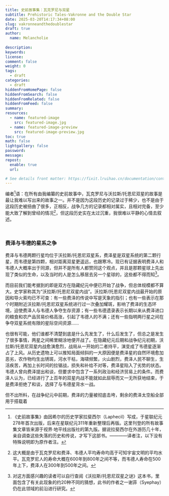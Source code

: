 ```yaml
---
title: 史前故事集：瓦克罗尼与双星
subtitle: Prehistoric Tales-Vakronne and the Double Star
date: 2025-03-20T14:17:34+08:00
slug: vakronneandthedoublestar
draft: true
author:
  name: Melancholie
  
description:
keywords:
license:
comment: false
weight: 0
tags:
  - draft
categories:
  - draft
hiddenFromHomePage: false
hiddenFromSearch: false
hiddenFromRelated: false
hiddenFromFeed: false
summary:
resources:
  - name: featured-image
    src: featured-image.jpg
  - name: featured-image-preview
    src: featured-image-preview.jpg
toc: true
math: false
lightgallery: false
password:
message:
repost:
  enable: true
  url:

# See details front matter: https://fixit.lruihao.cn/documentation/content-management/introduction/#front-matter
---
```


<!--more-->

编者[^编者]语：在所有由我编纂的史前故事中，瓦克罗尼与沃拉斯/托恩尼双星的故事是最让我难以写出来的故事之一。并不是因为这段历史的记录过于稀少，也不是由于这段历史被扭曲了很多，正相反，战争几方的记录都相对属实，且相对完备，至少能大致了解到曾经的情况[^完备的历史资料]，但这段历史实在太过沉重，我很难以平静的心情去叙述。

<br/>

### 费泽与韦德的星系之争

费泽与韦德两颗行星均位于沃拉斯/托恩尼双星系，费泽星是双星系统的第二颗行星，而韦德是第四颗，相对距离双星更遥远，也跟寒冷。现已有证据表明费泽人和韦德人大概率出于同源，但并不是所有人都赞同这个观点，并且是那颗星球上先出现了类似的生命，以及当时的人是怎么移居去另一个星球的，这些都不得而知[^费泽与韦德人的源起]。

而目前我们能考据到的即是双方在隐藏纪元中便已开始了战争，但总体规模都不算大。史学家称其为“沃拉斯/托恩尼双星内战”。沃拉斯/托恩尼双星内战最开始的原因和导火索均已不可查：有一些费泽的传说中写是天象的指引；也有一些表示在那个时期附近沃拉斯/托恩尼双星系统进行过一次叠加耀斑，影响了费泽的生态环境，迫使费泽人与韦德人争夺生存资源；有一些韦德遗录表示长期以来从费泽进口的粮食和农产品贸易价格高涨，引起了韦德人的不满；还有一些指明两行星之间在争夺双星系统有限的星际空间资源……

也很有可能，他们谁都不清楚到底是什么先发生了，什么后发生了，但总之是发生了很多事情，两星之间稀里糊涂地便开战了。在隐藏纪元后期和战争纪元初期，沃拉斯/托恩尼双星内战愈演愈烈，战局从一开始的二者持平，演变成了韦德星逐渐占了上风。从历史遗物上可以推知局面倾斜的一大原因便是费泽星的自然环境愈加恶劣，农作物均生出锈斑，河水干枯，海啸频繁，火山剧烈，费泽人民不聊生，生活疾苦，再加上长时间的拉锯战，损失和补给不对等，费泽星陷入了劣势的状态。韦德人曾向费泽提出和谈，但要求中包含了一系列政治和经济贸易上的条件。而费泽人认为，已经进行了上百年的双星内战不能就如此屈辱而又一无所获地结束，于是费泽拒绝了和谈，选择了与韦德星背水一战。

但不出所料，在战争纪元中前期，费泽的力量被彻底击垮，剩余的费泽太空船全部用于搭载着


[^编者]: 《史前故事集》由因希尔的历史学家拉斐西尔（Laphecil）写成，于星联纪元278年首次出版，后来在星联纪元311年重新整理后再版。这里刊登的所有故事集文章皆来源于视界·地平线出版社的第九版。据说拉斐西尔在外游历几十年，亲自调查这些失落的历史和传说，才写下这部书。————译者注，以下没有特殊说明即为原作者注。
[^完备的历史资料]: 这大概是由于瓦克罗尼和费泽、韦德人平均寿命均高于可知宇宙文明的平均水平。瓦克罗尼人的寿命大概在600年到800年之间不等，而韦德人寿命在500年上下，费泽人在300年到500年之间。
[^费泽与韦德人的源起]: 对这方面感兴趣的读者可以自行查阅《沃拉斯/托恩尼双星之谜》这本书，里面包含了有关此现象的约20种不同的猜想，此书的作者之一谢菲（Syephay）仍在此领域的前沿进行研究。